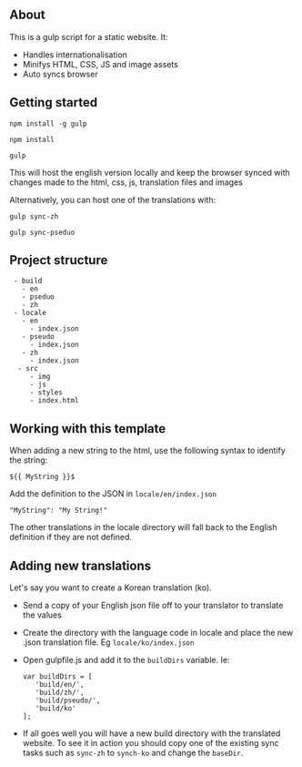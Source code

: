 
## About

This is a gulp script for a static website. It:
 - Handles internationalisation
 - Minifys HTML, CSS, JS and image assets
 - Auto syncs browser


## Getting started

`npm install -g gulp`

`npm install`

`gulp`

This will host the english version locally and keep the browser synced with changes made to the html, css, js, translation files and images

Alternatively, you can host one of the translations with:

`gulp sync-zh`

`gulp sync-pseduo`

## Project structure

```
 - build
   - en
   - pseduo
   - zh
 - locale
   - en
     - index.json
   - pseudo
     - index.json
   - zh
     - index.json
  - src
     - img
     - js
     - styles
     - index.html
```


## Working with this template

When adding a new string to the html, use the following syntax to identify the string:

`${{ MyString }}$`

Add the definition to the JSON in `locale/en/index.json`

`"MyString": "My String!"`

The other translations in the locale directory will fall back to the English definition if they are not defined.

## Adding new translations

Let's say you want to create a Korean translation (ko).  

- Send a copy of your English json file off to your translator to translate the values
- Create the directory with the language code in locale and place the new .json translation file.  Eg  `locale/ko/index.json`
- Open gulpfile.js and add it to the `buildDirs` variable. Ie:
    ```
	var buildDirs = [
	   'build/en/',
	   'build/zh/',
	   'build/pseudo/',
	   'build/ko'
	];
	```

 - If all goes well you will have a new build directory with the translated website. To see it in action you should copy one of the existing sync tasks such as `sync-zh` to `synch-ko` and change the `baseDir`.





